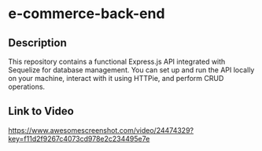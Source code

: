 # e-commerce-back-end

## Description
This repository contains a functional Express.js API integrated with Sequelize for database management. You can set up and run the API locally on your machine, interact with it using HTTPie, and perform CRUD operations.

## Link to Video

https://www.awesomescreenshot.com/video/24474329?key=f11d2f9267c4073cd978e2c234495e7e
